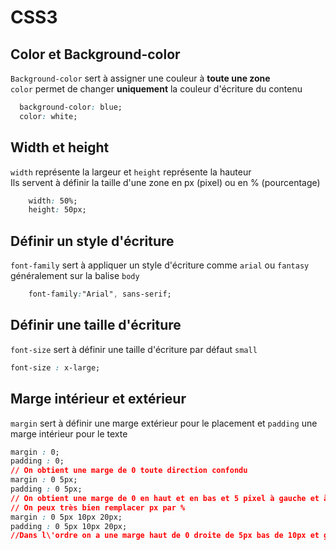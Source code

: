 # CSS3

## Color et Background-color

`Background-color` sert à assigner une couleur à **toute une zone**  
`color` permet de changer **uniquement** la couleur d'écriture du contenu

```css
  background-color: blue;
  color: white;
```

## Width et height

`width` représente la largeur et `height` représente la hauteur  
Ils servent à définir la taille d'une zone en px (pixel) ou en % (pourcentage)

```css
    width: 50%;
    height: 50px;
```

## Définir un style d'écriture

`font-family` sert à appliquer un style d'écriture comme `arial` ou `fantasy` généralement sur la balise
`body`

```css
    font-family:"Arial", sans-serif;
```

## Définir une taille d'écriture

`font-size` sert à définir une taille d'écriture par défaut `small`

```css
font-size : x-large;
``` 

## Marge intérieur et extérieur

`margin` sert à définir une marge extérieur pour le placement et `padding` une marge intérieur pour le texte

```css
margin : 0;
padding : 0;
// On obtient une marge de 0 toute direction confondu 
margin : 0 5px;
padding : 0 5px;
// On obtient une marge de 0 en haut et en bas et 5 pixel à gauche et à droite
// On peux très bien remplacer px par %
margin : 0 5px 10px 20px;
padding : 0 5px 10px 20px;
//Dans l\'ordre on a une marge haut de 0 droite de 5px bas de 10px et gauche de 20px 
``` 